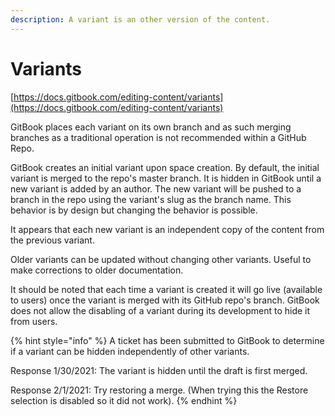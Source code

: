 ```yaml
---
description: A variant is an other version of the content.
---
```


# Variants

[https://docs.gitbook.com/editing-content/variants](https://docs.gitbook.com/editing-content/variants)

GitBook places each variant on its own branch and as such merging branches as a traditional operation is not recommended within a GitHub Repo.

GitBook creates an initial variant upon space creation. By default, the initial variant is merged to the repo's master branch. It is hidden in GitBook until a new variant is added by an author. The new variant will be pushed to a branch in the repo using the variant's slug as the branch name. This behavior is by design but changing the behavior is possible.

It appears that each new variant is an independent copy of the content from the previous variant.

Older variants can be updated without changing other variants. Useful to make corrections to older documentation. 

It should be noted that each time a variant is created it will go live \(available to users\) once the variant is merged with its GitHub repo's branch. GitBook does not allow the disabling of a variant during its development to hide it from users.

{% hint style="info" %}
A ticket has been submitted to GitBook to determine if a variant can be hidden independently of other variants.

Response 1/30/2021: The variant is hidden until the draft is first merged.  
  
Response 2/1/2021: Try restoring a merge. \(When trying this the Restore selection is disabled so it did not work\).
{% endhint %}



